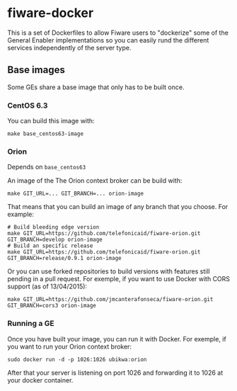 # fiware-docker

This is a set of Dockerfiles to allow Fiware users to "dockerize" some of the General Enabler implementations so you can easily rund the different services independently of the server type.

## Base images

Some GEs share a base image that only has to be built once.

### CentOS 6.3

You can build this image with:

```
make base_centos63-image
```

### Orion

Depends on ```base_centos63```

An image of the The Orion context broker can be build with:

```make GIT_URL=... GIT_BRANCH=... orion-image```

That means that you can build an image of any branch that you choose. For example:

```
# Build bleeding edge version
make GIT_URL=https://github.com/telefonicaid/fiware-orion.git GIT_BRANCH=develop orion-image
# Build an specific release
make GIT_URL=https://github.com/telefonicaid/fiware-orion.git GIT_BRANCH=release/0.9.1 orion-image
```

Or you can use forked repositories to build versions with features still pending in a pull request. For exemple, if you want to use Docker with CORS support (as of 13/04/2015):

```make GIT_URL=https://github.com/jmcanterafonseca/fiware-orion.git GIT_BRANCH=cors3 orion-image```

### Running a GE

Once you have built your image, you can run it with Docker. For exemple, if you want to run your Orion context broker:

```sudo docker run -d -p 1026:1026 ubikwa:orion```

After that your server is listening on port 1026 and forwarding it to 1026 at your docker container.
